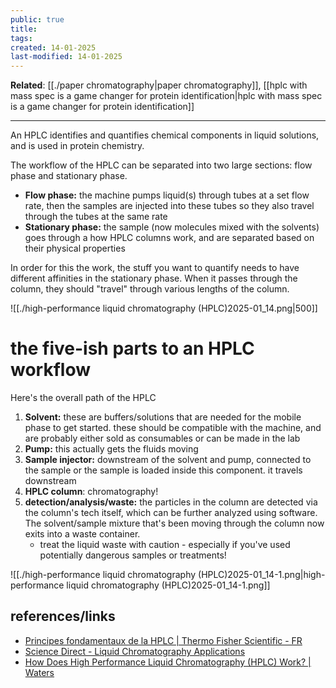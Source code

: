 ```yaml
---
public: true
title: 
tags: 
created: 14-01-2025
last-modified: 14-01-2025
---
```

**Related**: [[./paper chromatography|paper chromatography]], [[hplc with mass spec is a game changer for protein identification|hplc with mass spec is a game changer for protein identification]]

---
An HPLC identifies and quantifies chemical components in liquid solutions, and is used in protein chemistry.

The workflow of the HPLC can be separated into two large sections: flow phase and stationary phase.
* **Flow phase:** the machine pumps liquid(s) through tubes at a set flow rate, then the samples are injected into these tubes so they also travel through the tubes at the same rate
* **Stationary phase:** the sample (now molecules mixed with the solvents) goes through a how HPLC columns work, and are separated based on their physical properties

In order for this the work, the stuff you want to quantify needs to have different affinities in the stationary phase. When it passes through the column, they should "travel" through various lengths of the column.

![[./high-performance liquid chromatography (HPLC)2025-01_14.png|500]]

# the five-ish parts to an HPLC workflow
Here's the overall path of the HPLC
1. **Solvent:** these are buffers/solutions that are needed for the mobile phase to get started. these should be compatible with the machine, and are probably either sold as consumables or can be made in the lab
2. **Pump:** this actually gets the fluids moving
3. **Sample injector:** downstream of the solvent and pump, connected to the sample or the sample is loaded inside this component. it travels downstream
4. **HPLC column**: chromatography!
5. **detection/analysis/waste:** the particles in the column are detected via the column's tech itself, which can be further analyzed using software. The solvent/sample mixture that's been moving through the column now exits into a waste container.
	* treat the liquid waste with caution - especially if you've used potentially dangerous samples or treatments!


![[./high-performance liquid chromatography (HPLC)2025-01_14-1.png|high-performance liquid chromatography (HPLC)2025-01_14-1.png]]

## references/links
* [Principes fondamentaux de la HPLC \| Thermo Fisher Scientific - FR](https://www.thermofisher.com/fr/en/home/industrial/chromatography/chromatography-learning-center/liquid-chromatography-information/hplc-basics.html)
* [Science Direct - Liquid Chromatography Applications](https://www.sciencedirect.com/topics/chemical-engineering/liquid-chromatography-applications)
* [How Does High Performance Liquid Chromatography (HPLC) Work? \| Waters](https://www.waters.com/nextgen/en/education/primers/beginner-s-guide-to-liquid-chromatography/how-does-high-performance-liquid-chromatography-work.html?srsltid=AfmBOooAvu5ffdISbD6gZng4FD2nwpRDToe7GwimYgAo0iYJOATCAF1V)